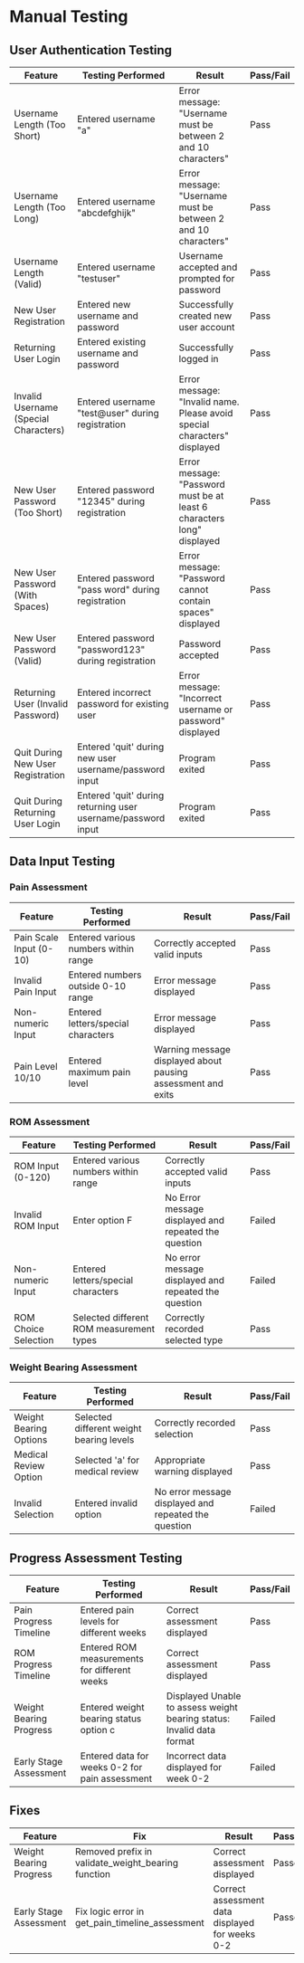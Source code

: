 # Manual Testing

## User Authentication Testing

| Feature | Testing Performed | Result | Pass/Fail |
|---------|------------------|---------|-----------|
| Username Length (Too Short) | Entered username "a" | Error message: "Username must be between 2 and 10 characters" | Pass |
| Username Length (Too Long) | Entered username "abcdefghijk" | Error message: "Username must be between 2 and 10 characters" | Pass |
| Username Length (Valid) | Entered username "testuser" | Username accepted and prompted for password | Pass |
| New User Registration | Entered new username and password | Successfully created new user account | Pass |
| Returning User Login | Entered existing username and password | Successfully logged in | Pass |
| Invalid Username (Special Characters) | Entered username "test@user" during registration | Error message: "Invalid name. Please avoid special characters" displayed | Pass |
| New User Password (Too Short) | Entered password "12345" during registration | Error message: "Password must be at least 6 characters long" displayed | Pass |
| New User Password (With Spaces) | Entered password "pass word" during registration | Error message: "Password cannot contain spaces" displayed | Pass |
| New User Password (Valid) | Entered password "password123" during registration | Password accepted | Pass |
| Returning User (Invalid Password) | Entered incorrect password for existing user | Error message: "Incorrect username or password" displayed | Pass |
| Quit During New User Registration | Entered 'quit' during new user username/password input | Program exited | Pass |
| Quit During Returning User Login | Entered 'quit' during returning user username/password input | Program exited | Pass |

## Data Input Testing

### Pain Assessment
| Feature | Testing Performed | Result | Pass/Fail |
|---------|------------------|---------|-----------|
| Pain Scale Input (0-10) | Entered various numbers within range | Correctly accepted valid inputs | Pass |
| Invalid Pain Input | Entered numbers outside 0-10 range | Error message displayed | Pass |
| Non-numeric Input | Entered letters/special characters | Error message displayed | Pass |
| Pain Level 10/10 | Entered maximum pain level | Warning message displayed about pausing assessment and exits | Pass |

### ROM Assessment
| Feature | Testing Performed | Result | Pass/Fail |
|---------|------------------|---------|-----------|
| ROM Input (0-120) | Entered various numbers within range | Correctly accepted valid inputs | Pass |
| Invalid ROM Input | Enter option F | No Error message displayed and repeated the question | Failed |
| Non-numeric Input | Entered letters/special characters | No error message displayed and repeated the question | Failed |
| ROM Choice Selection | Selected different ROM measurement types | Correctly recorded selected type | Pass |

### Weight Bearing Assessment
| Feature | Testing Performed | Result | Pass/Fail |
|---------|------------------|---------|-----------|
| Weight Bearing Options | Selected different weight bearing levels | Correctly recorded selection | Pass |
| Medical Review Option | Selected 'a' for medical review | Appropriate warning displayed | Pass |
| Invalid Selection | Entered invalid option | No error message displayed and repeated the question | Failed |

## Progress Assessment Testing

| Feature | Testing Performed | Result | Pass/Fail |
|---------|------------------|---------|-----------|
| Pain Progress Timeline | Entered pain levels for different weeks | Correct assessment displayed | Pass |
| ROM Progress Timeline | Entered ROM measurements for different weeks | Correct assessment displayed | Pass |
| Weight Bearing Progress | Entered weight bearing status option c | Displayed Unable to assess weight bearing status: Invalid data format | Failed |
| Early Stage Assessment | Entered data for weeks 0-2 for pain assessment | Incorrect data displayed for week 0-2 | Failed |

## Fixes
| Feature | Fix | Result | Pass/Fail |
|---------|------------------|---------|-----------|
| Weight Bearing Progress | Removed prefix in validate_weight_bearing function | Correct assessment displayed | Passed |
| Early Stage Assessment | Fix logic error in get_pain_timeline_assessment | Correct assessment data displayed for weeks 0-2 | Passed |